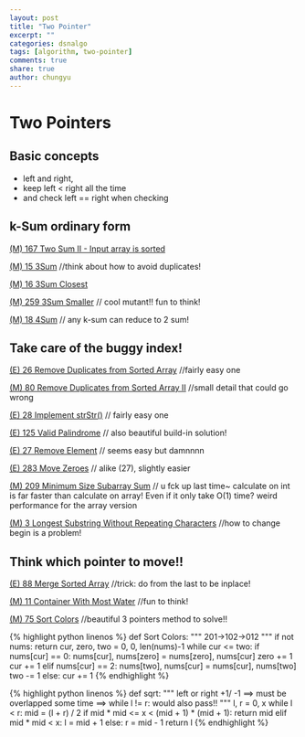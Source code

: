 ```yaml
---
layout: post
title: "Two Pointer"
excerpt: ""
categories: dsnalgo
tags: [algorithm, two-pointer]
comments: true
share: true
author: chungyu
---
```


# Two Pointers

## Basic concepts
- left and right,
- keep left < right all the time
- and check left == right when checking


## k-Sum ordinary form
[(M) 167 Two Sum II - Input array is sorted](https://leetcode.com/problems/two-sum-ii-input-array-is-sorted/)

[(M) 15 3Sum](https://leetcode.com/problems/3sum/) //think about how to avoid duplicates!

[(M) 16 3Sum Closest](https://leetcode.com/problems/3sum-closest/)

[(M) 259	3Sum Smaller](https://leetcode.com/problems/3sum-smaller/) // cool mutant!! fun to think!

[(M) 18 4Sum](https://leetcode.com/problems/4sum/) // any k-sum can reduce to 2 sum!




## Take care of the buggy index!

[(E) 26 Remove Duplicates from Sorted Array](https://leetcode.com/problems/remove-duplicates-from-sorted-array/) //fairly easy one

[(M) 80 Remove Duplicates from Sorted Array II](https://leetcode.com/problems/remove-duplicates-from-sorted-array-ii/) //small detail that could go wrong

[(E) 28 Implement strStr()](https://leetcode.com/problems/implement-strstr/) // fairly easy one

[(E) 125 Valid Palindrome](https://leetcode.com/problems/valid-palindrome/) // also beautiful build-in solution!

[(E) 27 Remove Element](https://leetcode.com/problems/remove-element/) // seems easy but damnnnn

[(E) 283 Move Zeroes](https://leetcode.com/problems/move-zeroes/) // alike (27), slightly easier

[(M) 209 Minimum Size Subarray Sum](https://leetcode.com/problems/minimum-size-subarray-sum/) // u fck up last time~ calculate on int is far faster than calculate on array! Even if it only take O(1) time? weird performance for the array version

[(M) 3 Longest Substring Without Repeating Characters](https://leetcode.com/problems/longest-substring-without-repeating-characters/) //how to change begin is a problem!


## Think which pointer to move!!
[(E) 88 Merge Sorted Array](https://leetcode.com/problems/merge-sorted-array/) //trick: do from the last to be inplace!

[(M) 11 Container With Most Water](https://leetcode.com/problems/container-with-most-water/) //fun to think!

[(M) 75 Sort Colors](https://leetcode.com/problems/sort-colors/) //beautiful 3 pointers method to solve!!

{% highlight python linenos %}
def Sort Colors:
    """
    201->102->012
    """
    if not nums:
        return
    cur, zero, two = 0, 0, len(nums)-1
    while cur <= two:
        if nums[cur] == 0:
            nums[cur], nums[zero] = nums[zero], nums[cur]
            zero += 1
            cur += 1
        elif nums[cur] == 2:
            nums[two], nums[cur] = nums[cur], nums[two]
            two -= 1
        else:
            cur += 1
{% endhighlight %}

{% highlight python linenos %}
def sqrt:
    """
    left or right +1/ -1 ==> must be overlapped some time
    ==> while l != r: would also pass!!
    """
    l, r = 0, x
    while l < r:
        mid = (l + r) / 2
        if mid * mid <= x < (mid + 1) * (mid + 1):
            return mid
        elif mid * mid < x:
            l = mid + 1
        else:
            r = mid - 1
    return l
{% endhighlight %}

